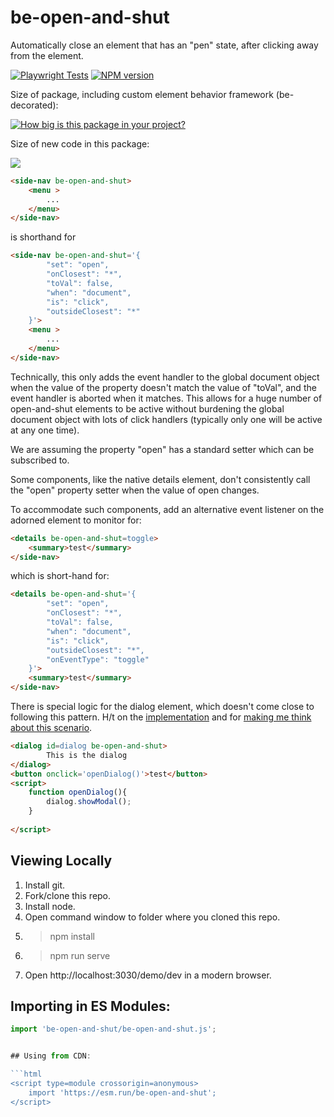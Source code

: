 # be-open-and-shut

Automatically close an element that has an "pen" state, after clicking away from the element.

[![Playwright Tests](https://github.com/bahrus/be-open-and-shut/actions/workflows/CI.yml/badge.svg?branch=baseline)](https://github.com/bahrus/be-open-and-shut/actions/workflows/CI.yml)
[![NPM version](https://badge.fury.io/js/be-open-and-shut.png)](http://badge.fury.io/js/be-open-and-shut)

Size of package, including custom element behavior framework (be-decorated):

[![How big is this package in your project?](https://img.shields.io/bundlephobia/minzip/be-open-and-shut?style=for-the-badge)](https://bundlephobia.com/result?p=be-open-and-shut)

Size of new code in this package:

<img src="http://img.badgesize.io/https://cdn.jsdelivr.net/npm/be-open-and-shut?compression=gzip">


```html
<side-nav be-open-and-shut>
    <menu >
        ...
    </menu>
</side-nav>
```

is shorthand for

```html
<side-nav be-open-and-shut='{
        "set": "open",
        "onClosest": "*",
        "toVal": false,
        "when": "document",
        "is": "click",
        "outsideClosest": "*"
    }'>
    <menu >
        ...
    </menu>
</side-nav>
```

Technically, this only adds the event handler to the global document object when the value of the property doesn't match the value of "toVal", and the event handler is aborted when it matches.  This allows for a huge number of open-and-shut elements to be active without burdening the global document object with lots of click handlers (typically only one will be active at any one time).

We are assuming the property "open" has a standard setter which can be subscribed to.

Some components, like the native details element, don't consistently call the "open" property setter when the value of open changes.

To accommodate such components, add an alternative event listener on the adorned element to monitor for:

```html
<details be-open-and-shut=toggle>
    <summary>test</summary>
</side-nav>
```

which is short-hand for:

```html
<details be-open-and-shut='{
        "set": "open",
        "onClosest": "*",
        "toVal": false,
        "when": "document",
        "is": "click",
        "outsideClosest": "*",
        "onEventType": "toggle"
    }'>
    <summary>test</summary>
</side-nav>
```

There is special logic for the dialog element, which doesn't come close to following this pattern.  H/t on the [implementation](https://stackoverflow.com/questions/50037663/how-to-close-a-native-html-dialog-when-clicking-outside-with-javascript) and for [making me think about this scenario](https://twitter.com/diegohaz/status/1591951471691845632).

```html
<dialog id=dialog be-open-and-shut>
        This is the dialog
</dialog>
<button onclick='openDialog()'>test</button>
<script>
    function openDialog(){
        dialog.showModal();
    }
    
</script>
```

## Viewing Locally

1.  Install git.
2.  Fork/clone this repo.
3.  Install node.
4.  Open command window to folder where you cloned this repo.
5.  > npm install
6.  > npm run serve
7.  Open http://localhost:3030/demo/dev in a modern browser.

## Importing in ES Modules:

```JavaScript
import 'be-open-and-shut/be-open-and-shut.js';


## Using from CDN:

```html
<script type=module crossorigin=anonymous>
    import 'https://esm.run/be-open-and-shut';
</script>
```

